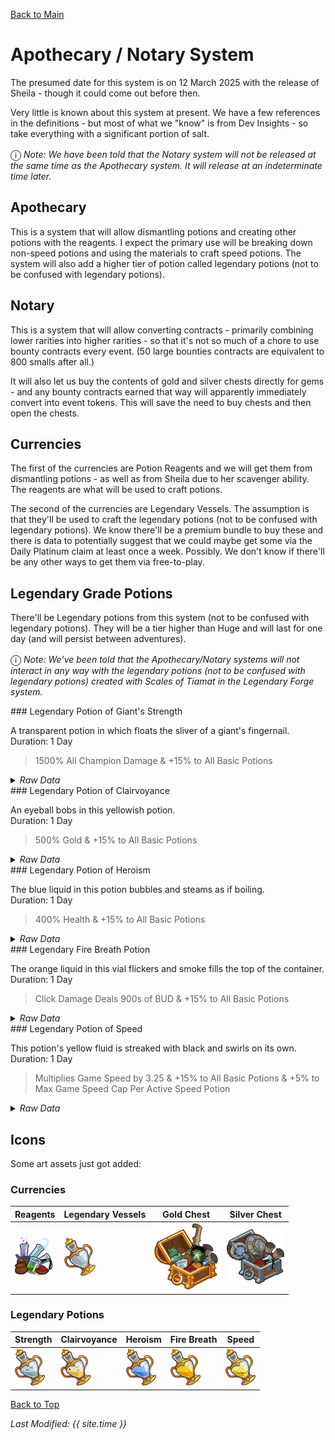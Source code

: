 [Back to Main](index.md)

# Apothecary / Notary System

The presumed date for this system is on 12 March 2025 with the release of Sheila - though it could come out before then.

Very little is known about this system at present. We have a few references in the definitions - but most of what we "know" is from Dev Insights - so take everything with a significant portion of salt.

<span style="font-size:1.2em;">ⓘ</span> *Note: We have been told that the Notary system will not be released at the same time as the Apothecary system. It will release at an indeterminate time later.*

## Apothecary

This is a system that will allow dismantling potions and creating other potions with the reagents. I expect the primary use will be breaking down non-speed potions and using the materials to craft speed potions. The system will also add a higher tier of potion called legendary potions (not to be confused with legendary potions).

## Notary

This is a system that will allow converting contracts - primarily combining lower rarities into higher rarities - so that it's not so much of a chore to use bounty contracts every event. (50 large bounties contracts are equivalent to 800 smalls after all.)

It will also let us buy the contents of gold and silver chests directly for gems - and any bounty contracts earned that way will apparently immediately convert into event tokens. This will save the need to buy chests and then open the chests.

## Currencies

The first of the currencies are Potion Reagents and we will get them from dismantling potions - as well as from Sheila due to her scavenger ability. The reagents are what will be used to craft potions.

The second of the currencies are Legendary Vessels. The assumption is that they'll be used to craft the legendary potions (not to be confused with legendary potions). We know there'll be a premium bundle to buy these and there is data to potentially suggest that we could maybe get some via the Daily Platinum claim at least once a week. Possibly. We don't know if there'll be any other ways to get them via free-to-play.

## Legendary Grade Potions

There'll be Legendary potions from this system (not to be confused with legendary potions). They will be a tier higher than Huge and will last for one day (and will persist between adventures).

<span style="font-size:1.2em;">ⓘ</span> *Note: We've been told that the Apothecary/Notary systems will not interact in any way with the legendary potions (not to be confused with legendary potions) created with Scales of Tiamat in the Legendary Forge system.*

<div markdown="1" class="abilityBorder"><div markdown="1" class="abilityBorderInner">
### Legendary Potion of Giant's Strength  

A transparent potion in which floats the sliver of a giant's fingernail.  
Duration: 1 Day

> 1500% All Champion Damage & +15% to All Basic Potions

<details><summary><em>Raw Data</em></summary>
<p>
<pre>
{
    "id": 2164,
    "name": "Legendary Potion of Giant's Strength",
    "description": "A transparent potion in which floats the sliver of a giant's fingernail.",
    "effect": "effect_def,2264",
    "rarity": 5,
    "duration": 86400,
    "graphic_id": 26151,
    "odds": 0,
    "properties": {
        "keep_on_reset": true,
        "inventory_graphic_id": 26152,
        "name_plural": "Legendary Potions of Giant's Strength",
        "override_base_effect_key": "global_dps_multiplier_mult"
    },
    "tags": [
        "duration",
        "potion",
        "_dps"
    ],
    "inventory_order": "45"
}
</pre>
</p>
</details>
</div></div>
<div markdown="1" class="abilityBorder"><div markdown="1" class="abilityBorderInner">
### Legendary Potion of Clairvoyance  

An eyeball bobs in this yellowish potion.  
Duration: 1 Day

> 500% Gold & +15% to All Basic Potions

<details><summary><em>Raw Data</em></summary>
<p>
<pre>
{
    "id": 2165,
    "name": "Legendary Potion of Clairvoyance",
    "description": "An eyeball bobs in this yellowish potion.",
    "effect": "effect_def,2265",
    "rarity": 5,
    "duration": 86400,
    "graphic_id": 26147,
    "odds": 0,
    "properties": {
        "keep_on_reset": true,
        "inventory_graphic_id": 26148,
        "name_plural": "Legendary Potions of Clairvoyance",
        "override_base_effect_key": "gold_multiplier_mult"
    },
    "tags": [
        "duration",
        "potion",
        "_gold"
    ],
    "inventory_order": "85"
}
</pre>
</p>
</details>
</div></div>
<div markdown="1" class="abilityBorder"><div markdown="1" class="abilityBorderInner">
### Legendary Potion of Heroism  

The blue liquid in this potion bubbles and steams as if boiling.  
Duration: 1 Day

> 400% Health & +15% to All Basic Potions

<details><summary><em>Raw Data</em></summary>
<p>
<pre>
{
    "id": 2166,
    "name": "Legendary Potion of Heroism",
    "description": "The blue liquid in this potion bubbles and steams as if boiling.",
    "effect": "effect_def,2266",
    "rarity": 5,
    "duration": 86400,
    "graphic_id": 26153,
    "odds": 0,
    "properties": {
        "keep_on_reset": true,
        "inventory_graphic_id": 26154,
        "name_plural": "Legendary Potions of Heroism",
        "override_base_effect_key": "health_mult"
    },
    "tags": [
        "duration",
        "potion",
        "_health"
    ],
    "inventory_order": "165"
}
</pre>
</p>
</details>
</div></div>
<div markdown="1" class="abilityBorder"><div markdown="1" class="abilityBorderInner">
### Legendary Fire Breath Potion  

The orange liquid in this vial flickers and smoke fills the top of the container.  
Duration: 1 Day

> Click Damage Deals 900s of BUD & +15% to All Basic Potions

<details><summary><em>Raw Data</em></summary>
<p>
<pre>
{
    "id": 2167,
    "name": "Legendary Fire Breath Potion",
    "description": "The orange liquid in this vial flickers and smoke fills the top of the container.",
    "effect": "effect_def,2267",
    "rarity": 5,
    "duration": 86400,
    "graphic_id": 26149,
    "odds": 0,
    "properties": {
        "keep_on_reset": true,
        "inventory_graphic_id": 26150,
        "name_plural": "Legendary Fire Breath Potions",
        "override_base_effect_key": "click_damage_seconds_global_dps"
    },
    "tags": [
        "duration",
        "potion",
        "_click_damage"
    ],
    "inventory_order": "405"
}
</pre>
</p>
</details>
</div></div>
<div markdown="1" class="abilityBorder"><div markdown="1" class="abilityBorderInner">
### Legendary Potion of Speed  

This potion's yellow fluid is streaked with black and swirls on its own.  
Duration: 1 Day

> Multiplies Game Speed by 3.25 & +15% to All Basic Potions & +5% to Max Game Speed Cap Per Active Speed Potion

<details><summary><em>Raw Data</em></summary>
<p>
<pre>
{
    "id": 2168,
    "name": "Legendary Potion of Speed",
    "description": "This potion's yellow fluid is streaked with black and swirls on its own.",
    "effect": "effect_def,2268",
    "rarity": 5,
    "duration": 86400,
    "graphic_id": 26155,
    "odds": 0,
    "properties": {
        "keep_on_reset": true,
        "inventory_graphic_id": 26156,
        "name_plural": "Legendary Potions of Speed",
        "override_base_effect_key": "time_scale"
    },
    "tags": [
        "duration",
        "potion",
        "_speed"
    ],
    "inventory_order": "775"
}
</pre>
</p>
</details>
</div></div>

## Icons

Some art assets just got added:

### Currencies

| Reagents | Legendary Vessels | Gold Chest | Silver Chest
|---|---|---|---|
| ![Apothecary Reagents Icon](images/apothecary_notary/reagents.png) | ![Legendary Vessels Icon](images/apothecary_notary/legendary_vessel.png) | ![Gold Chest for Gems Icon](images/apothecary_notary/gemchest_gold.png) | ![Silver Chest for Gems Icon](images/apothecary_notary/gemchest_silver.png) |

### Legendary Potions

| Strength | Clairvoyance | Heroism | Fire Breath | Speed |
|---|---|---|---|---|
| ![Legendary Potion of Giant's Strength Icon](images/apothecary_notary/leg_pot_str.png) | ![Legendary Potion of Clairvoyance Icon](images/apothecary_notary/leg_pot_gold.png) | ![Legendary Potion of Heroism Icon](images/apothecary_notary/leg_pot_hp.png) | ![Legendary Fire Breath Potion Icon](images/apothecary_notary/leg_pot_fb.png) | ![Legendary Potion of Speed Icon](images/apothecary_notary/leg_pot_spd.png) |

[Back to Top](#top)

*Last Modified: {{ site.time }}*